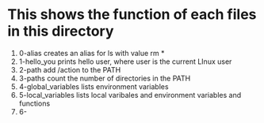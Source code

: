 # This shows the function of each files in this directory
1)  0-alias creates an alias for ls with value rm *
2)  1-hello_you prints hello user, where user is the current LInux user
3)  2-path add /action to the PATH
4)  3-paths count the number of directories in the PATH
5)  4-global_variables lists environment variables
6)  5-local_variables lists local varibales and environment variables and functions
7)  6-
